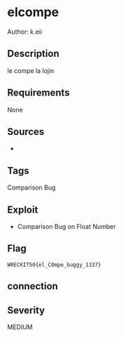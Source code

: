 # elcompe

Author: k.eii

## Description

le compe la lojin

## Requirements

None

## Sources

-

## Tags
Comparison Bug

## Exploit

- Comparison Bug on Float Number

## Flag

```
WRECKIT50{el_C0mpe_buggy_1337}
```
## connection



## Severity
MEDIUM
